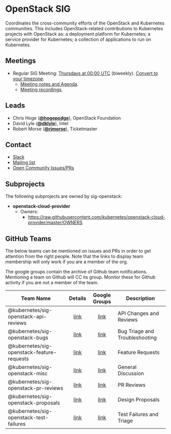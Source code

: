 <!---
This is an autogenerated file!

Please do not edit this file directly, but instead make changes to the
sigs.yaml file in the project root.

To understand how this file is generated, see https://git.k8s.io/community/generator/README.md
-->
# OpenStack SIG

Coordinates the cross-community efforts of the OpenStack and Kubernetes communities. This includes OpenStack-related contributions to Kubernetes projects with OpenStack as: a deployment platform for Kubernetes; a service provider for Kubernetes; a collection of applications to run on Kubernetes.

## Meetings
* Regular SIG Meeting: [Thursdays at 00:00 UTC](https://zoom.us/j/417251241) (biweekly). [Convert to your timezone](http://www.thetimezoneconverter.com/?t=00:00&tz=UTC).
  * [Meeting notes and Agenda](https://docs.google.com/document/d/1iAQ3LSF_Ky6uZdFtEZPD_8i6HXeFxIeW4XtGcUJtPyU/edit?usp=sharing_eixpa_nl&ts=588b986f).
  * [Meeting recordings](https://www.youtube.com/watch?v=iCfUx7ilh0E&list=PL69nYSiGNLP20iTSChQ_i2QQmTBl3M7ax).

## Leads
* Chris Hoge (**[@hogepodge](https://github.com/hogepodge)**), OpenStack Foundation
* David Lyle (**[@dklyle](https://github.com/dklyle)**), Intel
* Robert Morse (**[@rjmorse](https://github.com/rjmorse)**), Ticketmaster

## Contact
* [Slack](https://kubernetes.slack.com/messages/sig-openstack)
* [Mailing list](https://groups.google.com/forum/#!forum/kubernetes-sig-openstack)
* [Open Community Issues/PRs](https://github.com/kubernetes/community/labels/sig%2Fopenstack)

## Subprojects

The following subprojects are owned by sig-openstack:
- **openstack-cloud-provider**
  - Owners:
    - https://raw.githubusercontent.com/kubernetes/openstack-cloud-provider/master/OWNERS

## GitHub Teams

The below teams can be mentioned on issues and PRs in order to get attention from the right people.
Note that the links to display team membership will only work if you are a member of the org.

The google groups contain the archive of Github team notifications.
Mentioning a team on Github will CC its group.
Monitor these for Github activity if you are not a member of the team.

| Team Name | Details | Google Groups | Description |
| --------- |:-------:|:-------------:|  ----------- |
| @kubernetes/sig-openstack-api-reviews | [link](https://github.com/orgs/kubernetes/teams/sig-openstack-api-reviews) | [link](https://groups.google.com/forum/#!forum/kubernetes-sig-openstack-api-reviews) | API Changes and Reviews |
| @kubernetes/sig-openstack-bugs | [link](https://github.com/orgs/kubernetes/teams/sig-openstack-bugs) | [link](https://groups.google.com/forum/#!forum/kubernetes-sig-openstack-bugs) | Bug Triage and Troubleshooting |
| @kubernetes/sig-openstack-feature-requests | [link](https://github.com/orgs/kubernetes/teams/sig-openstack-feature-requests) | [link](https://groups.google.com/forum/#!forum/kubernetes-sig-openstack-feature-requests) | Feature Requests |
| @kubernetes/sig-openstack-misc | [link](https://github.com/orgs/kubernetes/teams/sig-openstack-misc) | [link](https://groups.google.com/forum/#!forum/kubernetes-sig-openstack-misc) | General Discussion |
| @kubernetes/sig-openstack-pr-reviews | [link](https://github.com/orgs/kubernetes/teams/sig-openstack-pr-reviews) | [link](https://groups.google.com/forum/#!forum/kubernetes-sig-openstack-pr-reviews) | PR Reviews |
| @kubernetes/sig-openstack-proposals | [link](https://github.com/orgs/kubernetes/teams/sig-openstack-proposals) | [link](https://groups.google.com/forum/#!forum/kubernetes-sig-openstack-proposals) | Design Proposals |
| @kubernetes/sig-openstack-test-failures | [link](https://github.com/orgs/kubernetes/teams/sig-openstack-test-failures) | [link](https://groups.google.com/forum/#!forum/kubernetes-sig-openstack-test-failures) | Test Failures and Triage |

<!-- BEGIN CUSTOM CONTENT -->

<!-- END CUSTOM CONTENT -->
